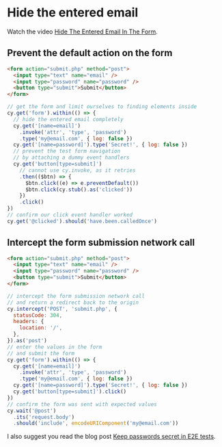 # Hide the entered email

Watch the video [Hide The Entered Email In The Form](https://youtu.be/512p4E4fQAc).

## Prevent the default action on the form

<!-- fiddle Hide the entered email / Prevent the default action on the form -->

```html
<form action="submit.php" method="post">
  <input type="text" name="email" />
  <input type="password" name="password" />
  <button type="submit">Submit</button>
</form>
```

```js
// get the form and limit ourselves to finding elements inside
cy.get('form').within(() => {
  // hide the entered email completely
  cy.get('[name=email]')
    .invoke('attr', 'type', 'password')
    .type('my@email.com', { log: false })
  cy.get('[name=password]').type('Secret!', { log: false })
  // prevent the test form navigation
  // by attaching a dummy event handlers
  cy.get('button[type=submit]')
    // cannot use cy.invoke, as it retries
    .then(($btn) => {
      $btn.click((e) => e.preventDefault())
      $btn.click(cy.stub().as('clicked'))
    })
    .click()
})
// confirm our click event handler worked
cy.get('@clicked').should('have.been.calledOnce')
```

<!-- fiddle-end -->

## Intercept the form submission network call

<!-- fiddle Hide the entered email / Intercept the network call -->

```html
<form action="submit.php" method="post">
  <input type="text" name="email" />
  <input type="password" name="password" />
  <button type="submit">Submit</button>
</form>
```

```js
// intercept the form submission network call
// and return a redirect back to the origin
cy.intercept('POST', 'submit.php', {
  statusCode: 304,
  headers: {
    location: '/',
  },
}).as('post')
// enter the values in the form
// and submit the form
cy.get('form').within(() => {
  cy.get('[name=email]')
    .invoke('attr', 'type', 'password')
    .type('my@email.com', { log: false })
  cy.get('[name=password]').type('Secret!', { log: false })
  cy.get('button[type=submit]').click()
})
// confirm the form was sent with expected values
cy.wait('@post')
  .its('request.body')
  .should('include', encodeURIComponent('my@email.com'))
```

<!-- fiddle-end -->

I also suggest you read the blog post [Keep passwords secret in E2E tests](https://glebbahmutov.com/blog/keep-passwords-secret-in-e2e-tests).
